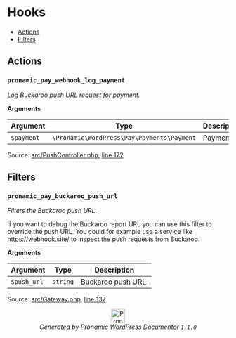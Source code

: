 # Hooks

- [Actions](#actions)
- [Filters](#filters)

## Actions

### `pronamic_pay_webhook_log_payment`

*Log Buckaroo push URL request for payment.*

**Arguments**

Argument | Type | Description
-------- | ---- | -----------
`$payment` | `\Pronamic\WordPress\Pay\Payments\Payment` | Payment.

Source: [src/PushController.php](../src/PushController.php), [line 172](../src/PushController.php#L172-L177)

## Filters

### `pronamic_pay_buckaroo_push_url`

*Filters the Buckaroo push URL.*

If you want to debug the Buckaroo report URL you can use this filter
to override the push URL. You could for example use a service like
https://webhook.site/ to inspect the push requests from Buckaroo.

**Arguments**

Argument | Type | Description
-------- | ---- | -----------
`$push_url` | `string` | Buckaroo push URL.

Source: [src/Gateway.php](../src/Gateway.php), [line 137](../src/Gateway.php#L137-L146)


<p align="center"><a href="https://github.com/pronamic/wp-documentor"><img src="https://cdn.jsdelivr.net/gh/pronamic/wp-documentor@main/logos/pronamic-wp-documentor.svgo-min.svg" alt="Pronamic WordPress Documentor" width="32" height="32"></a><br><em>Generated by <a href="https://github.com/pronamic/wp-documentor">Pronamic WordPress Documentor</a> <code>1.1.0</code></em><p>

